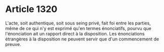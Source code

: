 # Article 1320

L'acte, soit authentique, soit sous seing privé, fait foi entre les parties, même de ce qui n'y est exprimé qu'en termes énonciatifs, pourvu que l'énonciation ait un rapport direct à la disposition. Les énonciations étrangères à la disposition ne peuvent servir que d'un commencement de preuve.
